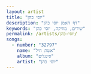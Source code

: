 ```yaml
---
layout: artist
title: "יוסי כהן"
description: "דף האמן יוסי כהן"
keywords: "שירים, מוזיקה, יוסי כהן"
permalink: /artists/יוסי-כהן/
songs:
  - number: "32797"
    name: "אשת חיל"
    album: "סינגלים"
    artist: "יוסי כהן"
---
```

